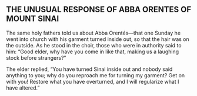 ## THE UNUSUAL RESPONSE OF ABBA ORENTES OF MOUNT SINAI

The same holy fathers told us about Abba Orentés—that one Sunday he went into church with his garment turned inside out, so that the hair was on the outside. As he stood in the choir, those who were in authority said to him: “Good elder, why have you come in like that, making us a laughing stock before strangers?” 

The elder replied, “You have turned Sinai inside out and nobody said anything to you; why do you reproach me for turning my garment? Get on with you! Restore what you have overturned, and I will regularize what I have altered.”
